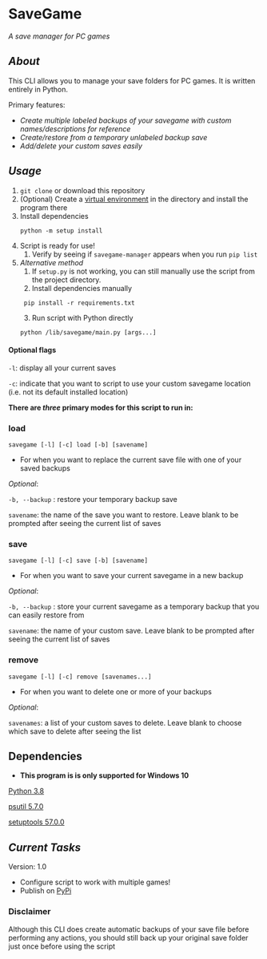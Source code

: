 # SaveGame
_A save manager for PC games_

## _About_
This CLI allows you to manage your save folders for PC games. It is written entirely in Python.

Primary features:
- _Create multiple labeled backups of your savegame with custom names/descriptions for reference_
- _Create/restore from a temporary unlabeled backup save_
- _Add/delete your custom saves easily_

## _Usage_

1. `git clone` or download this repository
2. (Optional) Create a [virtual environment](https://docs.python.org/3/library/venv.html) in the directory and install the program there
3. Install dependencies
   ```
   python -m setup install
   ```
4. Script is ready for use!
   1. Verify by seeing if `savegame-manager` appears when you run `pip list`
5. _Alternative method_
   1. If `setup.py` is not working, you can still manually use the script from the project directory.
   2. Install dependencies manually
   ```
    pip install -r requirements.txt
   ```
   3. Run script with Python directly
   ```
   python /lib/savegame/main.py [args...]
   ```

#### Optional flags

`-l`: display all your current saves

`-c`: indicate that you want to script to use your custom savegame location (i.e. not its default installed location)

**There are _three_ primary modes for this script to run in:**

### load
```
savegame [-l] [-c] load [-b] [savename]
```

- For when you want to replace the current save file with one of your saved backups

_Optional_:

`-b, --backup`  : restore your temporary backup save

`savename`: the name of the save you want to restore. Leave blank to be prompted after seeing the current list of saves

### save
```
savegame [-l] [-c] save [-b] [savename]
```

- For when you want to save your current savegame in a new backup

_Optional_:

`-b, --backup`  : store your current savegame as a temporary backup that you can easily restore from

`savename`: the name of your custom save. Leave blank to be prompted after seeing the current list of saves

### remove
```
savegame [-l] [-c] remove [savenames...]
```

- For when you want to delete one or more of your backups

_Optional_:

`savenames`: a list of your custom saves to delete. Leave blank to choose which save to delete after seeing the list

## Dependencies

* **This program is is only supported for Windows 10**

[Python 3.8](https://www.python.org/downloads/release/python-380/)

[psutil 5.7.0](https://pypi.org/project/psutil/)

[setuptools 57.0.0](https://pypi.org/project/setuptools/)

## _Current Tasks_
Version: 1.0
- Configure script to work with multiple games!
- Publish on [PyPi](https://pypi.org/)


### Disclaimer
Although this CLI does create automatic backups of your save file before performing any actions, you should still
back up your original save folder just once before using the script
